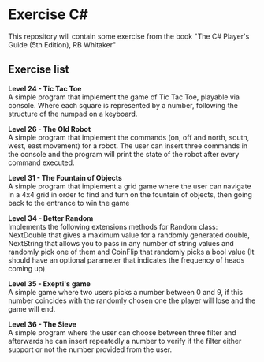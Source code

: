 # Exercise C\# 

This repository will contain some exercise from the book "The C# Player's Guide (5th Edition), RB Whitaker"


## Exercise list

**Level 24 - Tic Tac Toe**<br/>
A simple program that implement the game of Tic Tac Toe, playable via console. Where each square is represented by a number, following the structure of the numpad on a keyboard.

**Level 26 - The Old Robot**<br/>
A simple program that implement the commands (on, off and north, south, west, east movement) for a robot. The user can insert three commands in the console and the program will print the state of the robot after every command executed.

**Level 31 - The Fountain of Objects**<br/>
A simple program that implement a grid game where the user can navigate in a 4x4 grid in order to find and turn on the fountain of objects, then going back to the entrance to win the game

**Level 34 - Better Random**<br/>
Implements the following extensions methods for Random class: NextDouble that gives a maximum value for a randomly generated double, NextString that allows you to pass in any number of string values and randomly pick one of them and CoinFlip that randomly picks a bool value (It should have an optional parameter that indicates the frequency of heads coming up)

**Level 35 - Exepti's game**<br/>
A simple game where two users picks a number between 0 and 9, if this number coincides with the randomly chosen one the player will lose and the game will end.

**Level 36 - The Sieve**<br/>
A simple program where the user can choose between three filter and afterwards he can insert repeatedly a number to verify if the filter either support or not the number provided from the user.